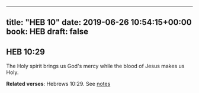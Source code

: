 
---
title: "HEB 10"
date: 2019-06-26 10:54:15+00:00
book: HEB
draft: false
---

## HEB 10:29

The Holy spirit brings us God's mercy while the blood of Jesus makes us Holy.

**Related verses**: Hebrews 10:29. See [notes](https://my.bible.com/notes/3195140723121578201)

